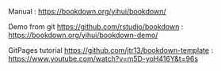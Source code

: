 
Manual : https://bookdown.org/yihui/bookdown/

Demo from git https://github.com/rstudio/bookdown : https://bookdown.org/yihui/bookdown-demo/

GitPages tutorial https://github.com/jtr13/bookdown-template : https://www.youtube.com/watch?v=m5D-yoH416Y&t=96s 






